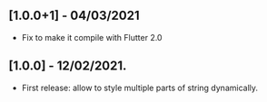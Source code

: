 ## [1.0.0+1] - 04/03/2021

* Fix to make it compile with Flutter 2.0

## [1.0.0] - 12/02/2021.

* First release: allow to style multiple parts of string dynamically.
